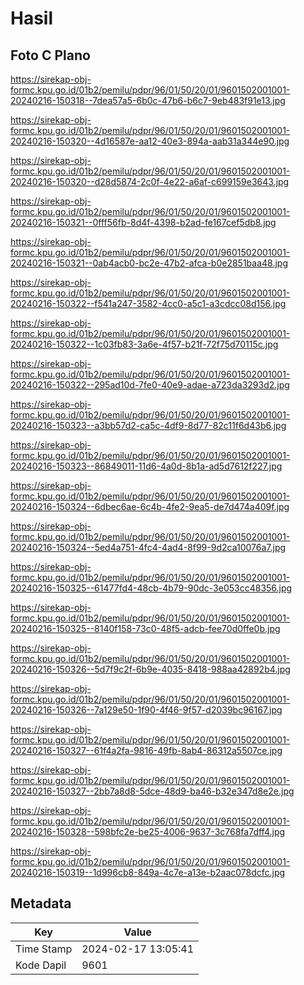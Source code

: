 # Hasil

## Foto C Plano

https://sirekap-obj-formc.kpu.go.id/01b2/pemilu/pdpr/96/01/50/20/01/9601502001001-20240216-150318--7dea57a5-6b0c-47b6-b6c7-9eb483f91e13.jpg

https://sirekap-obj-formc.kpu.go.id/01b2/pemilu/pdpr/96/01/50/20/01/9601502001001-20240216-150320--4d16587e-aa12-40e3-894a-aab31a344e90.jpg

https://sirekap-obj-formc.kpu.go.id/01b2/pemilu/pdpr/96/01/50/20/01/9601502001001-20240216-150320--d28d5874-2c0f-4e22-a6af-c699159e3643.jpg

https://sirekap-obj-formc.kpu.go.id/01b2/pemilu/pdpr/96/01/50/20/01/9601502001001-20240216-150321--0fff56fb-8d4f-4398-b2ad-fe167cef5db8.jpg

https://sirekap-obj-formc.kpu.go.id/01b2/pemilu/pdpr/96/01/50/20/01/9601502001001-20240216-150321--0ab4acb0-bc2e-47b2-afca-b0e2851baa48.jpg

https://sirekap-obj-formc.kpu.go.id/01b2/pemilu/pdpr/96/01/50/20/01/9601502001001-20240216-150322--f541a247-3582-4cc0-a5c1-a3cdcc08d156.jpg

https://sirekap-obj-formc.kpu.go.id/01b2/pemilu/pdpr/96/01/50/20/01/9601502001001-20240216-150322--1c03fb83-3a6e-4f57-b21f-72f75d70115c.jpg

https://sirekap-obj-formc.kpu.go.id/01b2/pemilu/pdpr/96/01/50/20/01/9601502001001-20240216-150322--295ad10d-7fe0-40e9-adae-a723da3293d2.jpg

https://sirekap-obj-formc.kpu.go.id/01b2/pemilu/pdpr/96/01/50/20/01/9601502001001-20240216-150323--a3bb57d2-ca5c-4df9-8d77-82c11f6d43b6.jpg

https://sirekap-obj-formc.kpu.go.id/01b2/pemilu/pdpr/96/01/50/20/01/9601502001001-20240216-150323--86849011-11d6-4a0d-8b1a-ad5d7612f227.jpg

https://sirekap-obj-formc.kpu.go.id/01b2/pemilu/pdpr/96/01/50/20/01/9601502001001-20240216-150324--6dbec6ae-6c4b-4fe2-9ea5-de7d474a409f.jpg

https://sirekap-obj-formc.kpu.go.id/01b2/pemilu/pdpr/96/01/50/20/01/9601502001001-20240216-150324--5ed4a751-4fc4-4ad4-8f99-9d2ca10076a7.jpg

https://sirekap-obj-formc.kpu.go.id/01b2/pemilu/pdpr/96/01/50/20/01/9601502001001-20240216-150325--61477fd4-48cb-4b79-90dc-3e053cc48356.jpg

https://sirekap-obj-formc.kpu.go.id/01b2/pemilu/pdpr/96/01/50/20/01/9601502001001-20240216-150325--8140f158-73c0-48f5-adcb-fee70d0ffe0b.jpg

https://sirekap-obj-formc.kpu.go.id/01b2/pemilu/pdpr/96/01/50/20/01/9601502001001-20240216-150326--5d7f9c2f-6b9e-4035-8418-988aa42892b4.jpg

https://sirekap-obj-formc.kpu.go.id/01b2/pemilu/pdpr/96/01/50/20/01/9601502001001-20240216-150326--7a129e50-1f90-4f46-9f57-d2039bc96167.jpg

https://sirekap-obj-formc.kpu.go.id/01b2/pemilu/pdpr/96/01/50/20/01/9601502001001-20240216-150327--61f4a2fa-9816-49fb-8ab4-86312a5507ce.jpg

https://sirekap-obj-formc.kpu.go.id/01b2/pemilu/pdpr/96/01/50/20/01/9601502001001-20240216-150327--2bb7a8d8-5dce-48d9-ba46-b32e347d8e2e.jpg

https://sirekap-obj-formc.kpu.go.id/01b2/pemilu/pdpr/96/01/50/20/01/9601502001001-20240216-150328--598bfc2e-be25-4006-9637-3c768fa7dff4.jpg

https://sirekap-obj-formc.kpu.go.id/01b2/pemilu/pdpr/96/01/50/20/01/9601502001001-20240216-150319--1d996cb8-849a-4c7e-a13e-b2aac078dcfc.jpg


## Metadata

| Key        | Value               |
| ---------- | ------------------- |
| Time Stamp | 2024-02-17 13:05:41 |
| Kode Dapil | 9601                |




